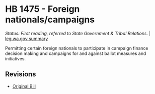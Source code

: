 # HB 1475 - Foreign nationals/campaigns
*Status: First reading, referred to State Government & Tribal Relations.* | [leg.wa.gov summary](https://app.leg.wa.gov/billsummary?BillNumber=1475&Year=2021)

Permitting certain foreign nationals to participate in campaign finance decision making and campaigns for and against ballot measures and initiatives.

## Revisions
* [Original Bill](1/)